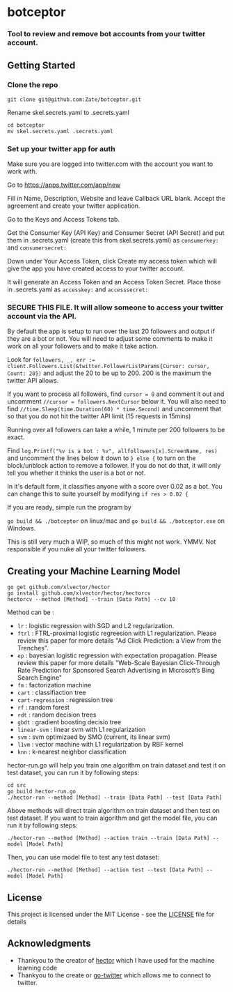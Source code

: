 # botceptor
### Tool to review and remove bot accounts from your twitter account.

## Getting Started

### Clone the repo
```
git clone git@github.com:Zate/botceptor.git
```
Rename skel.secrets.yaml to .secrets.yaml
```
cd botceptor
mv skel.secrets.yaml .secrets.yaml
```
### Set up your twitter app for auth

Make sure you are logged into twitter.com with the account you want to work with.

Go to https://apps.twitter.com/app/new

Fill in Name, Description, Website and leave Callback URL blank.  Accept the agreement and create your twitter application.

Go to the Keys and Access Tokens tab.

Get the Consumer Key (API Key) and Consumer Secret (API Secret) and put them in .secrets.yaml (create this from skel.secrets.yaml) as `consumerkey:` and `consumersecret:`

Down under Your Access Token, click Create my access token which will give the app you have created access to your twitter account.

It will generate an Access Token and an Access Token Secret.  Place those in .secrets.yaml as `accesskey:` and  `accesssecret:`

### **SECURE THIS FILE**.  It will allow someone to access your twitter account via the API.

By default the app is setup to run over the last 20 followers and output if they are a bot or not.  You will need to adjust some comments to make it work on all your followers and to make it take action.

Look for `followers, _, err := client.Followers.List(&twitter.FollowerListParams{Cursor: cursor, Count: 20})` and adjust the 20 to be up to 200.  200 is the maximum the twitter API allows.

If you want to process all followers, find `cursor = 0` and comment it out and uncomment `//cursor = followers.NextCursor` below it.  You will also need to find `//time.Sleep(time.Duration(60) * time.Second)` and uncomment that so that you do not hit the twitter API limit (15 requests in 15mins)

Running over all followers can take a while, 1 minute per 200 followers to be exact.

Find `log.Printf("%v is a bot : %v", allfollowers[x].ScreenName, res)` and uncomment the lines below it down to `} else {` to turn on the block/unblock action to remove a follower.  If you do not do that, it will only tell you whether it thinks the user is a bot or not.

In it's default form, it classifies anyone with a score over 0.02 as a bot.  You can change this to suite yourself by modifying `if res > 0.02 {`

If you are ready, simple run the program by 

`go build && ./botceptor` on linux/mac and `go build && ./botceptor.exe` on Windows.

This is still very much a WIP, so much of this might not work.  YMMV.  Not responsible if you nuke all your twitter followers.


## Creating your Machine Learning Model
```
go get github.com/xlvector/hector
go install github.com/xlvector/hector/hectorcv
hectorcv --method [Method] --train [Data Path] --cv 10
```

Method can be :

* `lr` : logistic regression with SGD and L2 regularization.
* `ftrl` : FTRL-proximal logistic regreesion with L1 regularization. Please review this paper for more details "Ad Click Prediction: a View from the Trenches".
* `ep` : bayesian logistic regression with expectation propagation. Please review this paper for more details "Web-Scale Bayesian Click-Through Rate Prediction for Sponsored Search Advertising in Microsoft’s Bing Search Engine"
* `fm` : factorization machine
* `cart` : classifiaction tree
* `cart-regression` : regression tree
* `rf` : random forest
* `rdt` : random decision trees
* `gbdt` : gradient boosting decisio tree
* `linear-svm` : linear svm with L1 regularization
* `svm` : svm optimizaed by SMO (current, its linear svm)
* `l1vm` : vector machine with L1 regularization by RBF kernel
* `knn` : k-nearest neighbor classification

hector-run.go will help you train one algorithm on train dataset and test it on test dataset, you can run it by following steps:
```
cd src
go build hector-run.go
./hector-run --method [Method] --train [Data Path] --test [Data Path]
```
Above methods will direct train algorithm on train dataset and then test on test dataset. If you want to train algorithm and get the model file, you can run it by following steps:
```
./hector-run --method [Method] --action train --train [Data Path] --model [Model Path]
```
Then, you can use model file to test any test dataset:
```
./hector-run --method [Method] --action test --test [Data Path] --model [Model Path]
```
## License

This project is licensed under the MIT License - see the [LICENSE](LICENSE) file for details

## Acknowledgments

* Thankyou to the creator of [hector](https://github.com/xlvector/hector) which I have used for the machine learning code
* Thankyou to the create or [go-twitter](https://github.com/dghubble/go-twitter) which allows me to connect to twitter.
